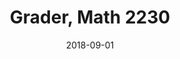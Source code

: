 ---
title: "Grader, Math 2230"
collection: teaching
type: "Undergraduate course"
permalink: /teaching/2018-fall
venue: "Cornell University"
date: 2018-09-01
location: "Ithaca, New York"
---